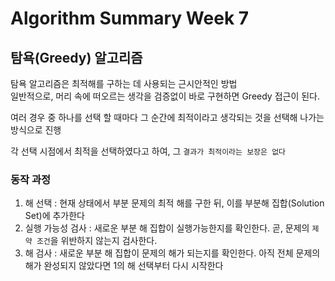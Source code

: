 # Algorithm Summary Week 7

## 탐욕(Greedy) 알고리즘
탐욕 알고리즘은 최적해를 구하는 데 사용되는 근시안적인 방법<br>
일반적으로, 머리 속에 떠오르는 생각을 검증없이 바로 구현하면 Greedy 접근이 된다.

여러 경우 중 하나를 선택 할 때마다 그 순간에 최적이라고 생각되는 것을 선택해 나가는 방식으로 진행

각 선택 시점에서 최적을 선택하였다고 하여, 그 `결과가 최적이라는 보장은 없다`

### 동작 과정
1. 해 선택 : 현재 상태에서 부분 문제의 최적 해를 구한 뒤, 이를 부분해 집합(Solution Set)에 추가한다
1. 실행 가능성 검사 : 새로운 부분 해 집합이 실행가능한지를 확인한다. 곧, 문제의 `제약 조건`을 위반하지 않는지 검사한다.
1. 해 검사 : 새로운 부분 해 집합이 문제의 해가 되는지를 확인한다. 아직 전체 문제의 해가 완성되지 않았다면 1의 해 선택부터 다시 시작한다